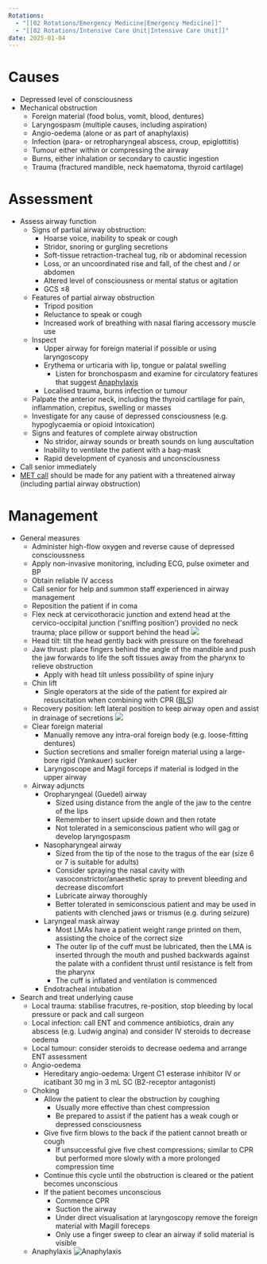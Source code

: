 ```yaml
---
Rotations:
  - "[[02 Rotations/Emergency Medicine|Emergency Medicine]]"
  - "[[02 Rotations/Intensive Care Unit|Intensive Care Unit]]"
date: 2025-01-04
---
```

# Causes
- Depressed level of consciousness
- Mechanical obstruction
	- Foreign material (food bolus, vomit, blood, dentures)
	- Laryngospasm (multiple causes, including aspiration)
	- Angio-oedema (alone or as part of anaphylaxis)
	- Infection (para- or retropharyngeal abscess, croup, epiglottitis)
	- Tumour either within or compressing the airway
	- Burns, either inhalation or secondary to caustic ingestion
	- Trauma (fractured mandible, neck haematoma, thyroid cartilage)
# Assessment
- Assess airway function
	- Signs of partial airway obstruction:
		- Hoarse voice, inability to speak or cough 
		- Stridor, snoring or gurgling secretions 
		- Soft-tissue retraction-tracheal tug, rib or abdominal recession
		- Loss, or an uncoordinated rise and fall, of the chest and / or abdomen 
		- Altered level of consciousness or mental status or agitation 
		- GCS ≤8
	- Features of partial airway obstruction
		- Tripod position
		- Reluctance to speak or cough
		- Increased work of breathing with nasal flaring accessory muscle use
	- Inspect
		- Upper airway for foreign material if possible or using laryngoscopy
		- Erythema or urticaria with lip, tongue or palatal swelling
			- Listen for bronchospasm and examine for circulatory features that suggest [Anaphylaxis](01%20Disciplines/Immunology/Emergencies/Anaphylaxis.md)
		- Localised trauma, burns infection or tumour
	- Palpate the anterior neck, including the thyroid cartilage for pain, inflammation, crepitus, swelling or masses
	- Investigate for any cause of depressed consciousness (e.g. hypoglycaemia or opioid intoxication)
	- Signs and features of complete airway obstruction
		- No stridor, airway sounds or breath sounds on lung auscultation
		- Inability to ventilate the patient with a bag-mask
		- Rapid development of cyanosis and unconsciousness
- Call senior immediately
- [MET call](00%20Reference/Clinical/MET%20Activation%20Criteria.md) should be made for any patient with a threatened airway (including partial airway obstruction)
# Management
- General measures
	- Administer high-flow oxygen and reverse cause of depressed conscioussness
	- Apply non-invasive monitoring, including ECG, pulse oximeter and BP
	- Obtain reliable IV access
	- Call senior for help and summon staff experienced in airway management
	- Reposition the patient if in coma
	- Flex neck at cervicothoracic junction and extend head at the cervico-occipital junction ('sniffing position') provided no neck trauma; place pillow or support behind the head
		![](Attachments/Pasted%20image%2020241214153953.png)
	- Head tilt: tilt the head gently back with pressure on the forehead
	- Jaw thrust: place fingers behind the angle of the mandible and push the jaw forwards to life the soft tissues away from the pharynx to relieve obstruction
		-  Apply with head tilt unless possibility of spine injury
	- Chin lift
		- Single operators at the side of the patient for expired air resuscitation when combining with CPR ([BLS](01%20Disciplines/Clinical/Emergencies/Basic%20Life%20Support.md))
	- Recovery position: left lateral position to keep airway open and assist in drainage of secretions
		![](Attachments/Pasted%20image%2020241214154402.png)
	- Clear foreign material
		- Manually remove any intra-oral foreign body (e.g. loose-fitting dentures)
		- Suction secretions and smaller foreign material using a large-bore rigid (Yankauer) sucker
		- Laryngoscope and Magil forceps if material is lodged in the upper airway
	- Airway adjuncts
		- Oropharyngeal (Guedel) airway
			- Sized using distance from the angle of the jaw to the centre of the lips
			- Remember to insert upside down and then rotate
			- Not tolerated in a semiconscious patient who will gag or develop laryngospasm
		- Nasopharyngeal airway
			- Sized from the tip of the nose to the tragus of the ear (size 6 or 7 is suitable for adults)
			- Consider spraying the nasal cavity with vasoconstrictor/anaesthetic spray to prevent bleeding and decrease discomfort
			- Lubricate airway thoroughly
			- Better tolerated in semiconscious patient and may be used in patients with clenched jaws or trismus (e.g. during seizure)
		- Laryngeal mask airway
			- Most LMAs have a patient weight range printed on them, assisting the choice of the correct size
			- The outer lip of the cuff must be lubricated, then the LMA is inserted through the mouth and pushed backwards against the palate with a confident thrust until resistance is felt from the pharynx
			- The cuff is inflated and ventilation is commenced
		- Endotracheal intubation
- Search and treat underlying cause
	- Local trauma: stabilise fracutres, re-position, stop bleeding by local pressure or pack and call surgeon
	- Local infection: call ENT and commence antibiotics, drain any abscess (e.g. Ludwig angina) and consider IV steroids to decrease oedema
	- Local tumour: consider steroids to decrease oedema and arrange ENT assessment
	- Angio-oedema
		- Hereditary angio-oedema: Urgent C1 esterase inhibitor IV or icatibant 30 mg in 3 mL SC (B2-receptor antagonist)
	 - Choking
		 - Allow the patient to clear the obstruction by coughing
			 - Usually more effective than chest compression
			 - Be prepared to assist if the patient has a weak cough or depressed consciousness
		 - Give five firm blows to the back if the patient cannot breath or cough
			 - If unsuccessful give five chest compressions; similar to CPR but performed more slowly with a more prolonged compression time
		 - Continue this cycle until the obstruction is cleared or the patient becomes unconscious
		 - If the patient becomes unconscious
			 - Commence CPR
			 - Suction the airway
			 - Under direct visualisation at laryngoscopy remove the foreign material with Magill foreceps
			 - Only use a finger sweep to clear an airway if solid material is visible
	 - Anaphylaxis ![Anaphylaxis](01%20Disciplines/Immunology/Emergencies/Anaphylaxis.md#^anaphylaxis-management)